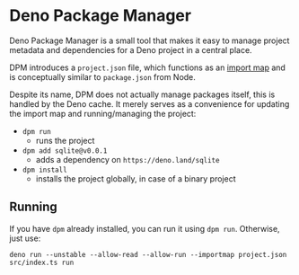# Deno Package Manager
Deno Package Manager is a small tool that makes it easy to manage project metadata and dependencies for a Deno project in a central place.

DPM introduces a `project.json` file, which functions as an [import map](https://deno.land/manual/linking_to_external_code/import_maps) and is conceptually similar to `package.json` from Node.

Despite its name, DPM does not actually manage packages itself, this is handled by the Deno cache. It merely serves as a convenience for updating the import map and running/managing the project:

- `dpm run`
    - runs the project
- `dpm add sqlite@v0.0.1`
    - adds a dependency on `https://deno.land/sqlite`
- `dpm install`
    - installs the project globally, in case of a binary project

## Running
If you have `dpm` already installed, you can run it using `dpm run`. Otherwise, just use:

`deno run --unstable --allow-read --allow-run --importmap project.json src/index.ts run`